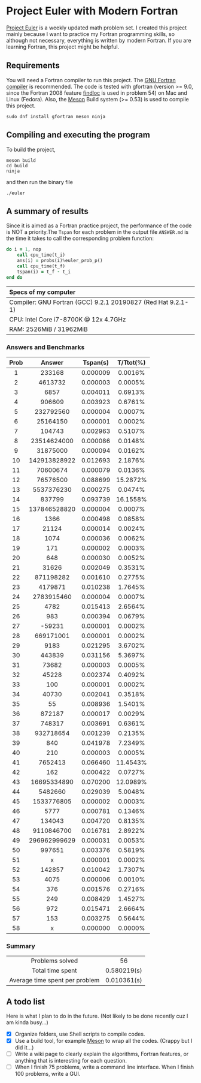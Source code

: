 # Project Euler with Modern Fortran

[Project Euler](https://projecteuler.net/about) is a weekly updated math problem set. I created this project mainly because I want to practice my Fortran programming skills, so although not necessary, everything is written by modern Fortran. If you are learning Fortran, this project might be helpful.

## Requirements

You will need a Fortran compiler to run this project. The [GNU Fortran compiler](https://gcc.gnu.org/fortran/) is recommended. The code is tested with gfortran (version >= 9.0, since the Fortran 2008 feature [findloc](https://gcc.gnu.org/onlinedocs/gfortran/FINDLOC.html) is used in problem 54) on Mac and Linux (Fedora). Also, the [Meson](https://mesonbuild.com/index.html) Build system (>= 0.53) is used to compile this project.

```shell
sudo dnf install gfortran meson ninja
```

## Compiling and executing the program

To build the project,

```shell
meson build
cd build
ninja
```

and then run the binary file

```shell
./euler
```

## A summary of results

Since it is aimed as a Fortran practice project, the performance of the code is NOT a priority.The `Tspan` for each problem in the output file `ANSWER.md` is the time it takes to call the corresponding problem function:

```fortran
do i = 1, nop
    call cpu_time(t_i)
    ans(i) = probs(i)%euler_prob_p()
    call cpu_time(t_f)
    tspan(i) = t_f - t_i
end do
```

|Specs of my computer                                           |
|:--------------------------------------------------------------|
|Compiler: GNU Fortran (GCC) 9.2.1 20190827 (Red Hat 9.2.1-1)   |
|CPU: Intel Core i7-8700K @ 12x 4.7GHz                          |
|RAM: 2526MiB / 31962MiB                                        |


### Answers and Benchmarks

|Prob  |Answer              |Tspan(s)  |T/Ttot(%) |
|:----:|:------------------:|:--------:|:--------:|
|     1|              233168|  0.000009|   0.0016%|
|     2|             4613732|  0.000003|   0.0005%|
|     3|                6857|  0.004011|   0.6913%|
|     4|              906609|  0.003923|   0.6761%|
|     5|           232792560|  0.000004|   0.0007%|
|     6|            25164150|  0.000001|   0.0002%|
|     7|              104743|  0.002963|   0.5107%|
|     8|         23514624000|  0.000086|   0.0148%|
|     9|            31875000|  0.000094|   0.0162%|
|    10|        142913828922|  0.012693|   2.1876%|
|    11|            70600674|  0.000079|   0.0136%|
|    12|            76576500|  0.088699|  15.2872%|
|    13|          5537376230|  0.000275|   0.0474%|
|    14|              837799|  0.093739|  16.1558%|
|    15|        137846528820|  0.000004|   0.0007%|
|    16|                1366|  0.000498|   0.0858%|
|    17|               21124|  0.000014|   0.0024%|
|    18|                1074|  0.000036|   0.0062%|
|    19|                 171|  0.000002|   0.0003%|
|    20|                 648|  0.000030|   0.0052%|
|    21|               31626|  0.002049|   0.3531%|
|    22|           871198282|  0.001610|   0.2775%|
|    23|             4179871|  0.010238|   1.7645%|
|    24|          2783915460|  0.000004|   0.0007%|
|    25|                4782|  0.015413|   2.6564%|
|    26|                 983|  0.000394|   0.0679%|
|    27|              -59231|  0.000001|   0.0002%|
|    28|           669171001|  0.000001|   0.0002%|
|    29|                9183|  0.021295|   3.6702%|
|    30|              443839|  0.031156|   5.3697%|
|    31|               73682|  0.000003|   0.0005%|
|    32|               45228|  0.002374|   0.4092%|
|    33|                 100|  0.000001|   0.0002%|
|    34|               40730|  0.002041|   0.3518%|
|    35|                  55|  0.008936|   1.5401%|
|    36|              872187|  0.000017|   0.0029%|
|    37|              748317|  0.003691|   0.6361%|
|    38|           932718654|  0.001239|   0.2135%|
|    39|                 840|  0.041978|   7.2349%|
|    40|                 210|  0.000003|   0.0005%|
|    41|             7652413|  0.066460|  11.4543%|
|    42|                 162|  0.000422|   0.0727%|
|    43|         16695334890|  0.070200|  12.0989%|
|    44|             5482660|  0.029039|   5.0048%|
|    45|          1533776805|  0.000002|   0.0003%|
|    46|                5777|  0.000781|   0.1346%|
|    47|              134043|  0.004720|   0.8135%|
|    48|          9110846700|  0.016781|   2.8922%|
|    49|        296962999629|  0.000031|   0.0053%|
|    50|              997651|  0.003376|   0.5819%|
|    51|                   x|  0.000001|   0.0002%|
|    52|              142857|  0.010042|   1.7307%|
|    53|                4075|  0.000006|   0.0010%|
|    54|                 376|  0.001576|   0.2716%|
|    55|                 249|  0.008429|   1.4527%|
|    56|                 972|  0.015471|   2.6664%|
|    57|                 153|  0.003275|   0.5644%|
|    58|                   x|  0.000000|   0.0000%|

### Summary

|                                |               |
|:------------------------------:|:-------------:|
| Problems solved                |   56          |
| Total time spent               |   0.580219(s) |
| Average time spent per problem |   0.010361(s) |


## A todo list

Here is what I plan to do in the future. (Not likely to be done recently cuz I am kinda busy...)

- [x] Organize folders, use Shell scripts to compile codes.
- [x] Use a build tool, for example [Meson](https://mesonbuild.com/) to wrap all the codes. (Crappy but I did it...)
- [ ] Write a wiki page to clearly explain the algorithms, Fortran features, or anything that is interesting for each question.
- [ ] When I finish 75 problems, write a command line interface. When I finish 100 problems, write a GUI.
